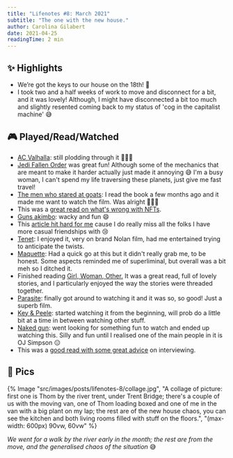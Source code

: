 ```yaml
---
title: "Lifenotes #8: March 2021"
subtitle: "The one with the new house."
author: Carolina Gilabert
date: 2021-04-25
readingTime: 2 min
---
```


## ✨ Highlights

- We’re got the keys to our house on the 18th! 🎉
- I took two and a half weeks of work to move and disconnect for a bit, and it was lovely! Although, I might have disconnected a bit too much and slightly resented coming back to my status of 'cog in the capitalist machine' 😅

## 🎮 Played/Read/Watched

- [AC Valhalla](https://store.playstation.com/en-gb/product/EP0001-PPSA01490_00-GAME000000000000): still plodding through it 🤷🏼‍♀️
- [Jedi Fallen Order](https://store.playstation.com/en-gb/product/EP0006-CUSA12529_00-RESPAWNSWBIRDDOG) was great fun! Although some of the mechanics that are meant to make it harder actually just made it annoying 😅  I'm a busy woman, I can't spend my life traversing these planets, just give me fast travel!
- [The men who stared at goats](https://www.imdb.com/title/tt1234548): I read the book a few months ago and it made me want to watch the film. Was alright 🤷🏼‍♀️
- This was a [great read on what's wrong with NFTs](https://everestpipkin.medium.com/but-the-environmental-issues-with-cryptoart-1128ef72e6a3).
- [Guns akimbo](https://www.imdb.com/title/tt6902676): wacky and fun 😄
- This [article hit hard for me](https://www.theatlantic.com/health/archive/2021/01/pandemic-goodbye-casual-friends/617839/) cause I do really miss all the folks I have more casual friendships with 😢
- [Tenet](https://www.imdb.com/title/tt6723592): I enjoyed it, very on brand Nolan film, had me entertained trying to anticipate the twists.
- [Maquette](https://store.playstation.com/en-gb/product/EP2333-CUSA24479_00-MAQUETTESIEE0000): Had a quick go at this but it didn't really grab me, to be honest. Some aspects reminded me of superliminal, but overall was a bit meh so I ditched it.
- Finished reading [Girl, Woman, Other.](https://uk.bookshop.org/books/girl-woman-other-winner-of-the-booker-prize-2019/9780241984994) It was a great read, full of lovely stories, and I particularly enjoyed the way the stories were threaded together.
- [Parasite](https://www.imdb.com/title/tt6751668): finally got around to watching it and it was so, so good! Just a superb film.
- [Key & Peele](https://www.imdb.com/title/tt1981558): started watching it from the beginning, will prob do a little bit at a time in between watching other stuff.
- [Naked gun](https://www.imdb.com/title/tt0095705): went looking for something fun to watch and ended up watching this. Silly and fun until I realised one of the main people in it is OJ Simpson 😑
- This was a [good read with some great advice](https://laurieontech.com/posts/job-search/) on interviewing.

## 📸 Pics

{% Image "src/images/posts/lifenotes-8/collage.jpg", "A collage of picture: first one is Thom by the river trent, under Trent Bridge; there's a couple of us with the moving van, one of Thom loading boxed and one of me in the van with a big plant on my lap; the rest are of the new house chaos, you can see the kitchen and both living rooms filled with stuff on the floors.", "(max-width: 600px) 90vw, 60vw" %}

_We went for a walk by the river early in the month; the rest are from the move, and the generalised chaos of the situation_ 😅